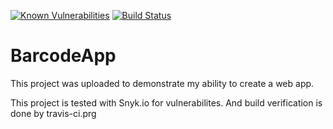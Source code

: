 [![Known Vulnerabilities](https://snyk.io/test/github/prajwalmr62/barcode-cart-app/badge.svg)](https://snyk.io/test/github/prajwalmr62/barcode-cart-app) [![Build Status](https://travis-ci.org/prajwalmr62/barcode-cart-app.svg?branch=master)](https://travis-ci.org/prajwalmr62/barcode-cart-app)
# BarcodeApp

This project was uploaded to demonstrate my ability to create a web app.

This project is tested with Snyk.io for vulnerabilites. And build verification is done by travis-ci.prg

